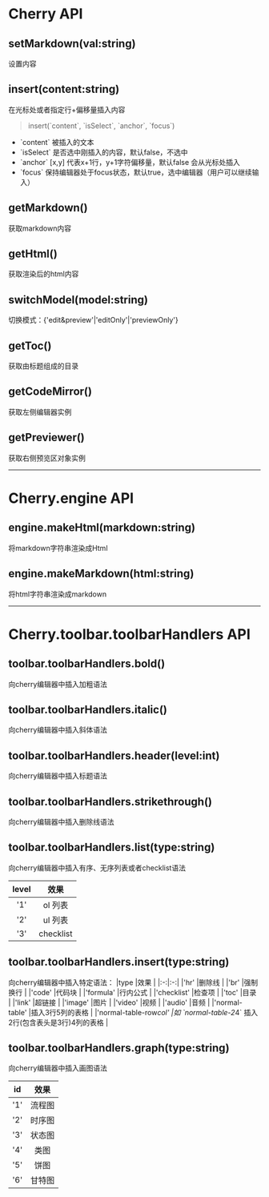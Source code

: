 # Cherry API


## setMarkdown(val:string)
设置内容

## insert(content:string)
在光标处或者指定行+偏移量插入内容
>insert(\`content\`, \`isSelect\`, \`anchor\`, \`focus\`)
- \`content\` 被插入的文本
- \`isSelect\` 是否选中刚插入的内容，默认false，不选中
- \`anchor\` [x,y] 代表x+1行，y+1字符偏移量，默认false 会从光标处插入
- \`focus\` 保持编辑器处于focus状态，默认true，选中编辑器（用户可以继续输入）

## getMarkdown()
获取markdown内容

## getHtml()
获取渲染后的html内容

## switchModel(model:string)
切换模式：{'edit&amp;preview'|'editOnly'|'previewOnly'}

## getToc()
获取由标题组成的目录

## getCodeMirror()
获取左侧编辑器实例

## getPreviewer()
获取右侧预览区对象实例

-----

# Cherry.engine API


## engine.makeHtml(markdown:string)
将markdown字符串渲染成Html

## engine.makeMarkdown(html:string)
将html字符串渲染成markdown

-----

# Cherry.toolbar.toolbarHandlers API


## toolbar.toolbarHandlers.bold()
向cherry编辑器中插入加粗语法
 
## toolbar.toolbarHandlers.italic()
向cherry编辑器中插入斜体语法
 
## toolbar.toolbarHandlers.header(level:int)
向cherry编辑器中插入标题语法
 
## toolbar.toolbarHandlers.strikethrough()
向cherry编辑器中插入删除线语法
 
## toolbar.toolbarHandlers.list(type:string)
向cherry编辑器中插入有序、无序列表或者checklist语法

|level |效果 |
|:-:|:-:|
|'1' |ol 列表 |
|'2' |ul 列表 |
|'3' |checklist |


## toolbar.toolbarHandlers.insert(type:string)
向cherry编辑器中插入特定语法：
|type |效果 |
|:-:|:-:|
|'hr' |删除线 |
|'br' |强制换行 |
|'code' |代码块 |
|'formula' |行内公式 |
|'checklist' |检查项 |
|'toc' |目录 |
|'link' |超链接 |
|'image' |图片 |
|'video' |视频 |
|'audio' |音频 |
|'normal-table' |插入3行5列的表格 |
|'normal-table-row*col' |如 \`normal-table-2*4\` 插入2行(包含表头是3行)4列的表格 |


## toolbar.toolbarHandlers.graph(type:string)
向cherry编辑器中插入画图语法

|id |效果 |
|:-:|:-:|
|'1' |流程图 |
|'2' |时序图 |
|'3' |状态图 |
|'4' |类图 |
|'5' |饼图 |
|'6' |甘特图 |



